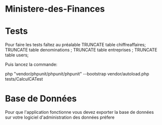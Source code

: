 # Ministere-des-Finances
<h1>Tests</h1>
<p>
Pour faire les tests faîtez au préalable TRUNCATE table chiffreaffaires; TRUNCATE table denominations ; TRUNCATE table entreprises ; TRUNCATE table users;
</p>
<p>Puis lancez la commande:</p>
<p>php "vendor/phpunit/phpunit/phpunit" --bootstrap vendor/autoload.php tests/CalculCATest</p>
<h1>Base de Données</h1>
<p>Pour que l'application fonctionne vous devez exporter la base de données sur votre logiciel d'administration des données préfere</p>
